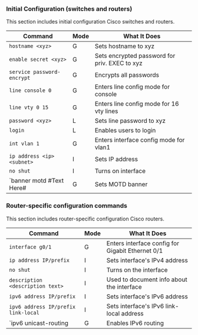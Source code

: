 ### Initial Configuration (switches and routers)

This section includes initial configuration Cisco switches and routers.

| Command | Mode | What It Does |
| ------ | ------ | ------ |
| `hostname <xyz>` | G | Sets hostname to xyz |
| `enable secret <xyz>` | G | Sets encrypted password for priv. EXEC to xyz |
| `service password-encrypt` | G | Encrypts all passwords |
| `line console 0` | G | Enters line config mode for console |
| `line vty 0 15` | G | Enters line config mode for 16 vty lines |
| `password <xyz>` | L | Sets line password to xyz |
| `login` | L | Enables users to login |
| `int vlan 1` | G | Enters interface config mode for vlan1 |
| `ip address <ip> <subnet>` | I | Sets IP address |
| `no shut` | I | Turns on interface |
| `banner motd #Text Here# | G | Sets MOTD banner |

### Router-specific configuration commands

This section includes router-specific configuration Cisco routers.

| Command | Mode | What It Does |
| ------ | ------ | ------ |
| `interface g0/1` | G | Enters interface config for Gigabit Ethernet 0/1 |
| `ip address IP/prefix` | I | Sets interface's IPv4 address |
| `no shut` | I | Turns on the interface |
| `description <description text>` | I | Used to document info about the interface |
| `ipv6 address IP/prefix` | I | Sets interface's IPv6 address |
| `ipv6 address IP/prefix link-local` | I | Sets interface's IPv6 link-local address |
| `ipv6 unicast-routing | G | Enables IPv6 routing |

